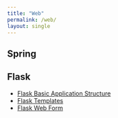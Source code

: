 ```yaml
---
title: "Web"
permalink: /web/
layout: single
---
```


## Spring

## Flask

* [Flask Basic Application Structure](/flask-basicstructure)
* [Flask Templates](/flask-templates)
* [Flask Web Form](/flask-webform)

